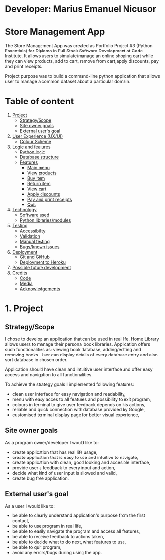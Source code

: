 # Developer: Marius Emanuel Nicusor
# Store Management App

The Store Management App was created as Portfolio Project #3 (Python Essentials) for Diploma in Full Stack Software Development at Code Institute. It allows users to simulate/manage an online shoping cart while they can view products, add to cart, remove from cart,apply discounts, pay and print receipts.

Project purpose was to build a command-line python application that allows user to manage a common dataset about a particular domain.

# Table of content

1. [Project](1-#project)
    *   [Strategy/Scope](#strategyscope)
    *   [Site owner goals](#site-owner-goals)
    *   [External user's goal](#external-users-goal)
2. [User Experience (UX/UI)](2-#user-experience-ux)
    *   [Colour Scheme](#colour-scheme)
3. [Logic and features](3-#logic-and-features)
    *   [Python logic](#python-logic)
    *   [Database structure](#database-structure)
    *   [Features](#features)
        *   [Main menu](#main-menu)
        *   [View products](#view-products)
        *   [Buy item](#buy-item)
        *   [Return item](#return-item)
        *   [View cart](#view-cart)
        *   [Apply discounts](#apply-discounts)
        *   [Pay and print receipts](#pay-and-print-receipts)
        *   [Quit](#quit)
4. [Technology](4-#technology)
    *   [Software used](#software-used)
    *   [Python libraries/modules](#python-librariesmodules)
5. [Testing](5-#testing)
    *   [Accessibility](#accessibility)
    *   [Validation](#validation)
    *   [Manual testing](#manual-testing)
    *   [Bugs/known issues](#bugsknown-issues)
6. [Deployment](6-#deployment)
    *   [Git and GitHub](#git-and-github)
    *   [Deployment to Heroku](#deployment-to-heroku)
7. [Possible future development](7-#possible-future-development)
8. [Credits](8-#credits)
    *   [Code](#code)
    *   [Media](#media)
    *   [Acknowledgements](#acknowledgements)

# 1. Project
##  Strategy/Scope

I chose to develop an application that can be used in real life. Home Library allows users to manage their personal book libraries. Application offers such functionalities as: viewing book database, adding/editing and removing books. User can display details of every database entry and also sort database in chosen order.

Application should have clean and intuitive user interface and offer easy access and navigation to all functionalities.

To achieve the strategy goals I implemented following features:

- clean user interface for easy navigation and readability,
- menu with easy acces to all features and possibility to exit program,
- colours in terminal to give user feedback depends on his actions,
- reliable and quick connection with database provided by Google,
- customised terminal display page for better visual experience,

## Site owner goals

As a program owner/developer I would like to:
- create application that has real life usage,
- create application that is easy to use and intuitive to navigate,
- create application with clean, good looking and accesible interface,
- provide user a feedback to every input and action,
- decide what kind of user input is allowed and valid,
- create bug free application.

##  External user's goal

As a user I would like to:
- be able to clearly understand application's purpose from the first contact,
- be able to use program in real life,
- be able to easily navigate the program and access all features,
- be able to receive feedback to actions taken,
- be able to decide what to do next, what features to use,
- be able to quit program,
- avoid any errors/bugs during using the app.

